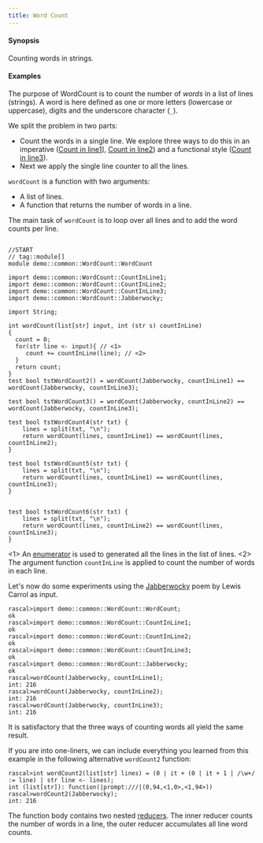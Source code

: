 ```yaml
---
title: Word Count
---
```


#### Synopsis

Counting words in strings.

#### Examples

The purpose of WordCount is to count the number of _words_ in a list of lines (strings).
A word is here defined as one or more letters (lowercase or uppercase), digits and the underscore character (`_`).

We split the problem in two parts:

*  Count the words in a single line. We explore three ways to do this in an imperative ([Count in line1](../../../Recipes/Common/WordCount/CountInLine1)], [Count in line2](../../../Recipes/Common/WordCount/CountInLine2))
  and a functional style ([Count in line3](../../../Recipes/Common/WordCount/CountInLine3)).
*  Next we apply the single line counter to all the lines.


`wordCount` is a function with two arguments:
*  A list of lines.
*  A function that returns the number of words in a line.


The main task of `wordCount` is to loop over all lines and to add the word counts per line.



```rascal

//START
// tag::module[]
module demo::common::WordCount::WordCount

import demo::common::WordCount::CountInLine1;
import demo::common::WordCount::CountInLine2;
import demo::common::WordCount::CountInLine3;
import demo::common::WordCount::Jabberwocky;

import String;

int wordCount(list[str] input, int (str s) countInLine)
{
  count = 0;
  for(str line <- input){ // <1>
     count += countInLine(line); // <2>
  }
  return count;
}
test bool tstWordCount2() = wordCount(Jabberwocky, countInLine1) == wordCount(Jabberwocky, countInLine3);

test bool tstWordCount3() = wordCount(Jabberwocky, countInLine2) == wordCount(Jabberwocky, countInLine3);

test bool tstWordCount4(str txt) {
    lines = split(txt, "\n");
    return wordCount(lines, countInLine1) == wordCount(lines, countInLine2);
}    
    
test bool tstWordCount5(str txt) {
    lines = split(txt, "\n"); 
    return wordCount(lines, countInLine1) == wordCount(lines, countInLine3); 
}

    
test bool tstWordCount6(str txt) {
    lines = split(txt, "\n");  
    return wordCount(lines, countInLine2) == wordCount(lines, countInLine3);
}

```

                
<1> An [enumerator](../../../Rascal/Expressions/Comprehensions/Enumerator) is used to generated all the lines in the list of lines.
<2> The argument function `countInLine` is applied to count the number of words in each line.

Let's now do some experiments using the [Jabberwocky](../../../Recipes/Common/WordCount/Jabberwocky) poem by Lewis Carrol as input.


```rascal-shell
rascal>import demo::common::WordCount::WordCount;
ok
rascal>import demo::common::WordCount::CountInLine1;
ok
rascal>import demo::common::WordCount::CountInLine2;
ok
rascal>import demo::common::WordCount::CountInLine3;
ok
rascal>import demo::common::WordCount::Jabberwocky;
ok
rascal>wordCount(Jabberwocky, countInLine1);
int: 216
rascal>wordCount(Jabberwocky, countInLine2);
int: 216
rascal>wordCount(Jabberwocky, countInLine3);
int: 216
```
It is satisfactory that the three ways of counting words all yield the same result.

If you are into one-liners, we can include everything you learned from this example
in the following alternative `wordCount2` function:

```rascal-shell
rascal>int wordCount2(list[str] lines) = (0 | it + (0 | it + 1 | /\w+/ := line) | str line <- lines);
int (list[str]): function(|prompt:///|(0,94,<1,0>,<1,94>))
rascal>wordCount2(Jabberwocky);
int: 216
```
The function body contains two nested [reducers](../../../Rascal/Expressions/Reducer).
The inner reducer counts the number of words in a line, the outer reducer accumulates all line word counts.


```rascal-shell
```



